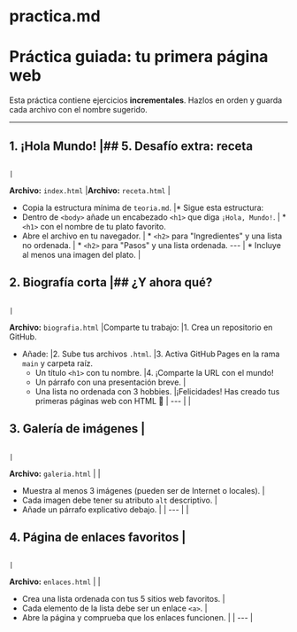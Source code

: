 # practica.md

# Práctica guiada: tu primera página web

Esta práctica contiene ejercicios **incrementales**.  Hazlos en orden y guarda cada archivo con el nombre sugerido.

---

## 1. ¡Hola Mundo!                                                                |## 5. Desafío extra: receta
                                                                                  |
**Archivo:** `index.html`                                                         |**Archivo:** `receta.html`
                                                                                  |
* Copia la estructura mínima de `teoria.md`.                                      |* Sigue esta estructura:
* Dentro de `<body>` añade un encabezado `<h1>` que diga `¡Hola, Mundo!`.         | * `<h1>` con el nombre de tu plato favorito.
* Abre el archivo en tu navegador.                                                | * `<h2>` para "Ingredientes" y una lista no ordenada.
                                                                                  | * `<h2>` para "Pasos" y una lista ordenada.
---                                                                               | * Incluye al menos una imagen del plato.
                                                                                  |
## 2. Biografía corta                                                             |## ¿Y ahora qué?
                                                                                  |
**Archivo:** `biografia.html`                                                     |Comparte tu trabajo:
                                                                                  |1. Crea un repositorio en GitHub.
* Añade:                                                                          |2. Sube tus archivos `.html`.
                                                                                  |3. Activa GitHub Pages en la rama `main` y carpeta raíz.
  * Un título `<h1>` con tu nombre.                                               |4. ¡Comparte la URL con el mundo!
  * Un párrafo con una presentación breve.                                        |
  * Una lista no ordenada con 3 hobbies.                                          |¡Felicidades!  Has creado tus primeras páginas web con HTML 🎉
                                                                                  |
---                                                                               |
                                                                                  |
## 3. Galería de imágenes                                                         |
                                                                                  |
**Archivo:** `galeria.html`                                                       |
                                                                                  |
* Muestra al menos 3 imágenes (pueden ser de Internet o locales).                 |
* Cada imagen debe tener su atributo `alt` descriptivo.                           |
* Añade un párrafo explicativo debajo.                                            |
                                                                                  |
---                                                                               |
                                                                                  |
## 4. Página de enlaces favoritos                                                 |
                                                                                  |
**Archivo:** `enlaces.html`                                                       |
                                                                                  |
* Crea una lista ordenada con tus 5 sitios web favoritos.                         |
* Cada elemento de la lista debe ser un enlace `<a>`.                             |
* Abre la página y comprueba que los enlaces funcionen.                           |
                                                                                  |
---                                                                               |
